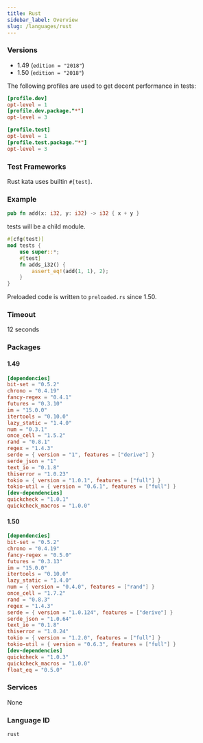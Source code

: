 ```yaml
---
title: Rust
sidebar_label: Overview
slug: /languages/rust
---
```



### Versions

- 1.49 (`edition = "2018"`)
- 1.50 (`edition = "2018"`)

The following profiles are used to get decent performance in tests:
```toml
[profile.dev]
opt-level = 1
[profile.dev.package."*"]
opt-level = 3

[profile.test]
opt-level = 1
[profile.test.package."*"]
opt-level = 3
```

### Test Frameworks

Rust kata uses builtin `#[test]`.

### Example

```rust
pub fn add(x: i32, y: i32) -> i32 { x + y }
```
tests will be a child module.
```rust
#[cfg(test)]
mod tests {
    use super::*;
    #[test]
    fn adds_i32() {
        assert_eq!(add(1, 1), 2);
    }
}
```
Preloaded code is written to `preloaded.rs` since 1.50.

### Timeout
12 seconds

### Packages

#### 1.49

```toml
[dependencies]
bit-set = "0.5.2"
chrono = "0.4.19"
fancy-regex = "0.4.1"
futures = "0.3.10"
im = "15.0.0"
itertools = "0.10.0"
lazy_static = "1.4.0"
num = "0.3.1"
once_cell = "1.5.2"
rand = "0.8.1"
regex = "1.4.3"
serde = { version = "1", features = ["derive"] }
serde_json = "1"
text_io = "0.1.8"
thiserror = "1.0.23"
tokio = { version = "1.0.1", features = ["full"] }
tokio-util = { version = "0.6.1", features = ["full"] }
[dev-dependencies]
quickcheck = "1.0.1"
quickcheck_macros = "1.0.0"
```

#### 1.50

```toml
[dependencies]
bit-set = "0.5.2"
chrono = "0.4.19"
fancy-regex = "0.5.0"
futures = "0.3.13"
im = "15.0.0"
itertools = "0.10.0"
lazy_static = "1.4.0"
num = { version = "0.4.0", features = ["rand"] }
once_cell = "1.7.2"
rand = "0.8.3"
regex = "1.4.3"
serde = { version = "1.0.124", features = ["derive"] }
serde_json = "1.0.64"
text_io = "0.1.8"
thiserror = "1.0.24"
tokio = { version = "1.2.0", features = ["full"] }
tokio-util = { version = "0.6.3", features = ["full"] }
[dev-dependencies]
quickcheck = "1.0.3"
quickcheck_macros = "1.0.0"
float_eq = "0.5.0"
```

### Services

None

### Language ID

`rust`
